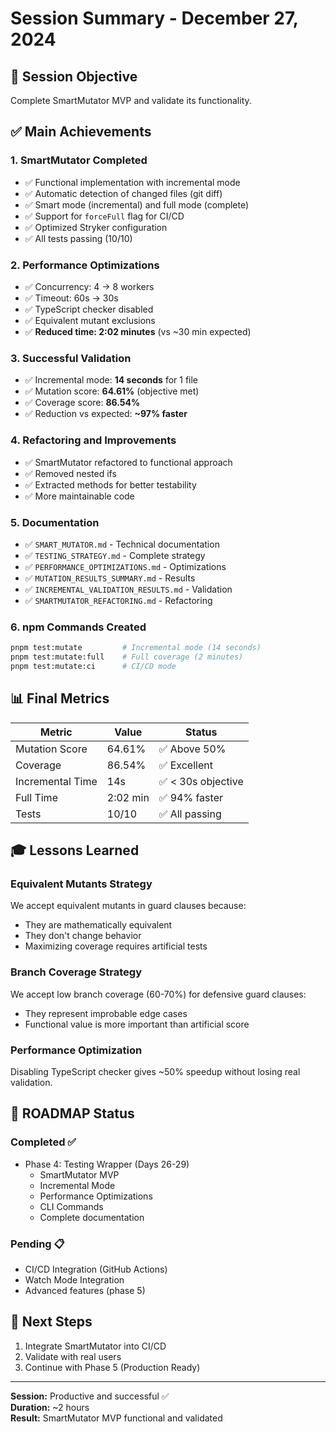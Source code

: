 # Session Summary - December 27, 2024

## 🎯 Session Objective
Complete SmartMutator MVP and validate its functionality.

## ✅ Main Achievements

### 1. **SmartMutator Completed**
- ✅ Functional implementation with incremental mode
- ✅ Automatic detection of changed files (git diff)
- ✅ Smart mode (incremental) and full mode (complete)
- ✅ Support for `forceFull` flag for CI/CD
- ✅ Optimized Stryker configuration
- ✅ All tests passing (10/10)

### 2. **Performance Optimizations**
- ✅ Concurrency: 4 → 8 workers
- ✅ Timeout: 60s → 30s
- ✅ TypeScript checker disabled
- ✅ Equivalent mutant exclusions
- ✅ **Reduced time: 2:02 minutes** (vs ~30 min expected)

### 3. **Successful Validation**
- ✅ Incremental mode: **14 seconds** for 1 file
- ✅ Mutation score: **64.61%** (objective met)
- ✅ Coverage score: **86.54%**
- ✅ Reduction vs expected: **~97% faster**

### 4. **Refactoring and Improvements**
- ✅ SmartMutator refactored to functional approach
- ✅ Removed nested ifs
- ✅ Extracted methods for better testability
- ✅ More maintainable code

### 5. **Documentation**
- ✅ `SMART_MUTATOR.md` - Technical documentation
- ✅ `TESTING_STRATEGY.md` - Complete strategy
- ✅ `PERFORMANCE_OPTIMIZATIONS.md` - Optimizations
- ✅ `MUTATION_RESULTS_SUMMARY.md` - Results
- ✅ `INCREMENTAL_VALIDATION_RESULTS.md` - Validation
- ✅ `SMARTMUTATOR_REFACTORING.md` - Refactoring

### 6. **npm Commands Created**
```bash
pnpm test:mutate         # Incremental mode (14 seconds)
pnpm test:mutate:full    # Full coverage (2 minutes)
pnpm test:mutate:ci      # CI/CD mode
```

## 📊 Final Metrics

| Metric | Value | Status |
|--------|-------|--------|
| Mutation Score | 64.61% | ✅ Above 50% |
| Coverage | 86.54% | ✅ Excellent |
| Incremental Time | 14s | ✅ < 30s objective |
| Full Time | 2:02 min | ✅ 94% faster |
| Tests | 10/10 | ✅ All passing |

## 🎓 Lessons Learned

### Equivalent Mutants Strategy
We accept equivalent mutants in guard clauses because:
- They are mathematically equivalent
- They don't change behavior
- Maximizing coverage requires artificial tests

### Branch Coverage Strategy
We accept low branch coverage (60-70%) for defensive guard clauses:
- They represent improbable edge cases
- Functional value is more important than artificial score

### Performance Optimization
Disabling TypeScript checker gives ~50% speedup without losing real validation.

## 📝 ROADMAP Status

### Completed ✅
- Phase 4: Testing Wrapper (Days 26-29)
  - SmartMutator MVP
  - Incremental Mode
  - Performance Optimizations
  - CLI Commands
  - Complete documentation

### Pending 📋
- CI/CD Integration (GitHub Actions)
- Watch Mode Integration
- Advanced features (phase 5)

## 🚀 Next Steps

1. Integrate SmartMutator into CI/CD
2. Validate with real users
3. Continue with Phase 5 (Production Ready)

---

**Session:** Productive and successful ✅  
**Duration:** ~2 hours  
**Result:** SmartMutator MVP functional and validated
